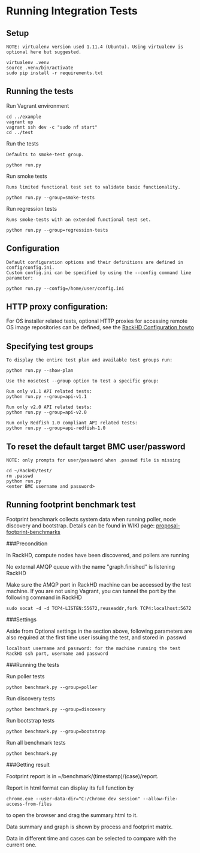 # Running Integration Tests


## Setup

    NOTE: virtualenv version used 1.11.4 (Ubuntu). Using virtualenv is optional here but suggested.

    virtualenv .venv
    source .venv/bin/activate
    sudo pip install -r requirements.txt
    
## Running the tests

Run Vagrant environment

    cd ../example
    vagrant up
    vagrant ssh dev -c "sudo nf start"
    cd ../test

Run the tests

    Defaults to smoke-test group.

    python run.py

Run smoke tests

    Runs limited functional test set to validate basic functionality.

    python run.py --group=smoke-tests

Run regression tests

    Runs smoke-tests with an extended functional test set.

    python run.py --group=regression-tests

## Configuration

    Default configuration options and their definitions are defined in config/config.ini.  
    Custom config.ini can be specified by using the --config command line parameter:

    python run.py --config=/home/user/config.ini

    
## HTTP proxy configuration:

For OS installer related tests, optional HTTP proxies for accessing remote OS image repositories can be defined, see the [RackHD Configuration howto](http://rackhd.readthedocs.io/en/latest/rackhd/configuration.html?highlight=httpProxies#rackhd-configuration)

## Specifying test groups
    
    To display the entire test plan and available test groups run:

    python run.py --show-plan

    Use the nosetest --group option to test a specific group:

    Run only v1.1 API related tests:
    python run.py --group=api-v1.1

    Run only v2.0 API related tests:
    python run.py --group=api-v2.0

    Run only Redfish 1.0 compliant API related tests:
    python run.py --group=api-redfish-1.0

## To reset the default target BMC user/password 

    NOTE: only prompts for user/password when .passwd file is missing

    cd ~/RackHD/test/
    rm .passwd
    python run.py
    <enter BMC username and password>

## Running footprint benchmark test

Footprint benchmark collects system data when running poller, node discovery and bootstrap.
Details can be found in WIKI page:
[proposal-footprint-benchmarks](https://github.com/RackHD/RackHD/wiki/proposal-footprint-benchmarks)

###Precondition

In RackHD, compute nodes have been discovered, and pollers are running

No external AMQP queue with the name "graph.finished" is listening RackHD

Make sure the AMQP port in RackHD machine can be accessed by the test machine.
If you are not using Vagrant, you can tunnel the port by the following command in RackHD

    sudo socat -d -d TCP4-LISTEN:55672,reuseaddr,fork TCP4:localhost:5672

###Settings

Aside from Optional settings in the section above,
following parameters are also required at the first time user issuing the test,
and stored in .passwd

    localhost username and password: for the machine running the test
    RackHD ssh port, username and password

###Running the tests

Run poller tests

    python benchmark.py --group=poller

Run discovery tests

    python benchmark.py --group=discovery

Run bootstrap tests

    python benchmark.py --group=bootstrap

Run all benchmark tests

    python benchmark.py

###Getting result

Footprint report is in ~/benchmark/(timestamp)/(case)/report.

Report in html format can display its full function by

    chrome.exe --user-data-dir="C:/Chrome dev session" --allow-file-access-from-files

to open the browser and drag the summary.html to it.

Data summary and graph is shown by process and footprint matrix.

Data in different time and cases can be selected to compare with the current one.
